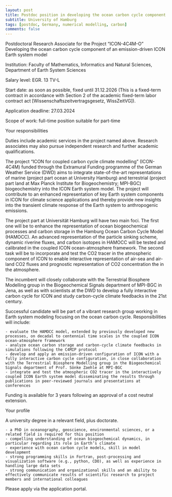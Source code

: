 ```yaml
---
layout: post
title: Postdoc position in developing the ocean carbon cycle component of an Earth system model (Hamburg, Germany)
subtitle: University of Hamburg
tags: [postdoc, Germany, numerical modelling, carbon]
comments: false
---
```

Postdoctoral Research Associate for the Project “ICON-4C4M-O” Developing the ocean carbon cycle component of an emission-driven ICON Earth system model

Institution: Faculty of Mathematics, Informatics and Natural Sciences, Department of Earth System Sciences

Salary level: EGR. 13 TV-L

Start date: as soon as possible, fixed until 31.12.2026 (This is a fixed-term contract in accordance with Section 2 of the academic fixed-term labor contract act [Wissenschaftszeitvertragsgesetz, WissZeitVG]).

Application deadline: 27.03.2024

Scope of work: full-time position suitable for part-time

Your responsibilities

Duties include academic services in the project named above. Research associates may also pursue independent research and further academic qualifications.

The project “ICON for coupled carbon cycle climate modelling” (ICON-4C4M) funded through the Extramural Funding programme of the German Weather Service (DWD) aims to integrate state-of-the-art representations of marine (project part ocean at University Hamburg) and terrestrial (project part land at Max Planck Institute for Biogeochemistry; MPI-BGC) biogeochemistry into the ICON Earth system model. The project will contribute to an enhanced representation of key Earth system components in ICON for climate science applications and thereby provide new insights into the transient climate response of the Earth system to anthropogenic emissions.

The project part at Universität Hamburg will have two main foci. The first one will be to enhance the representation of ocean biogeochemical processes and carbon storage in the Hamburg Ocean Carbon Cycle Model (HAMOCC). An advanced representation of the particle sinking scheme, dynamic riverine fluxes, and carbon isotopes in HAMOCC will be tested and calibrated in the coupled ICON ocean-atmosphere framework. The second task will be to incorporate and test the CO2 tracer in the atmospheric component of ICON to enable interactive representation of air-sea and air-land CO2 fluxes and prognostic representation of CO2 concentration the in the atmosphere.

The incumbent will closely collaborate with the Terrestrial Biosphere Modelling group in the Biogeochemical Signals department of MPI-BGC in Jena, as well as with scientists at the DWD to develop a fully interactive carbon cycle for ICON and study carbon-cycle climate feedbacks in the 21st century.

Successful candidate will be part of a vibrant research group working in Earth system modeling focusing on the ocean carbon cycle. Responsibilities will include:

    - evaluate the HAMOCC model, extended by previously developed new processes, on decadal to centennial time scales in the coupled ICON ocean-atmosphere framework
    - analyze ocean carbon storage and carbon-cycle climate feedbacks in simulations following the C4MIP protocol
    - develop and apply an emission-driven configuration of ICON with a fully interactive carbon cycle configuration, in close collaboration with the Terrestrial Biosphere Modelling group in the Biogeochemical Signals department of Prof. Sönke Zaehle at MPI-BGC
    - integrate and test the atmospheric CO2 tracer in the interactively coupled ICON Earth system model disseminating the results through publications in peer-reviewed journals and presentations at conferences

Funding is available for 3 years following an approval of a cost neutral extension.

Your profile

A university degree in a relevant field, plus doctorate.

    - a PhD in oceanography, geoscience, environmental sciences, or a related field is required for this position
    - compelling understanding of ocean biogeochemical dynamics, in particular regarding its role in Earth’s climate
    - experience with ocean carbon cycle models, skill in model development
    - strong programming skills in Fortran, post-processing and visualization software (e.g., python, CDO), as well as experience in handling large data sets
    - strong communication and organizational skills and an ability to effectively communicate results of scientific research to project members and international colleagues

Please apply via the application portal.

